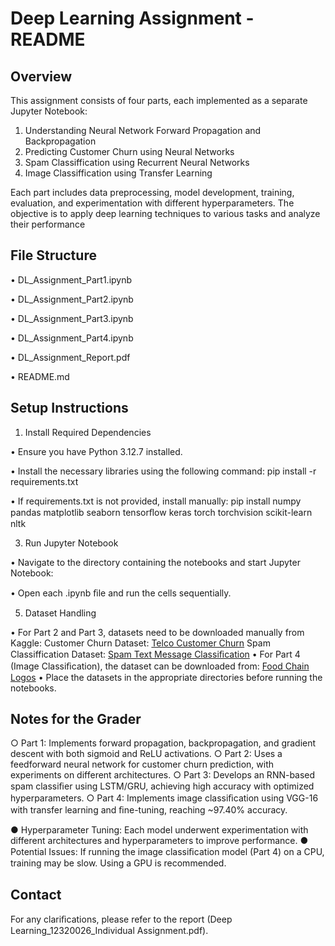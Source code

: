 # Deep Learning Assignment - README
## Overview
This assignment consists of four parts, each implemented as a separate Jupyter Notebook:
1.	Understanding	Neural	Network	Forward	Propagation	and Backpropagation
2.	Predicting Customer Churn using Neural Networks
3.	Spam Classiffication using Recurrent Neural Networks
4.	Image Classiffication using Transfer Learning

Each part includes data preprocessing, model development, training, evaluation, and experimentation with different hyperparameters. The objective is to apply deep learning techniques to various tasks and analyze their performance

## File Structure
•	DL_Assignment_Part1.ipynb

•	DL_Assignment_Part2.ipynb

•	DL_Assignment_Part3.ipynb

•	DL_Assignment_Part4.ipynb

•	DL_Assignment_Report.pdf 

•	README.md

## Setup Instructions
1.	Install Required Dependencies
   
• Ensure you have Python 3.12.7 installed.

• Install the necessary libraries using the following command:
  pip install -r requirements.txt
  
• If requirements.txt is not provided, install manually:
  pip install numpy pandas matplotlib seaborn tensorﬂow keras torch torchvision scikit-learn nltk

3.  Run Jupyter Notebook
   
• Navigate to the directory containing the notebooks and start Jupyter Notebook:


• Open each .ipynb ﬁle and run the cells sequentially.

5.	Dataset Handling

•	For Part 2 and Part 3, datasets need to be downloaded manually from Kaggle:
  Customer Churn Dataset: [Telco Customer Churn](https://www.kaggle.com/datasets/blastchar/telco-customer-churn)
  Spam	Classiffication	Dataset:	[Spam	Text	Message Classiﬁcation](https://www.kaggle.com/datasets/team-ai/spam-text-message-classification)
•	For Part 4 (Image Classiﬁcation), the dataset can be downloaded from:
  [Food Chain Logos](https://www.kaggle.com/datasets/kmkarakaya/logos-bk-kfc-mcdonald-starbucks-subway-none)
• Place the datasets in the appropriate directories before running the notebooks.


## Notes for the Grader

○	Part 1: Implements forward propagation, backpropagation, and gradient descent with both sigmoid and ReLU activations.
○	Part 2: Uses a feedforward neural network for customer churn prediction, with experiments on different architectures.
○	Part 3: Develops an RNN-based spam classiﬁer using LSTM/GRU, achieving high accuracy with optimized hyperparameters.
○	Part 4: Implements image classiﬁcation using VGG-16 with transfer learning and ﬁne-tuning, reaching ~97.40% accuracy.

●	Hyperparameter Tuning: Each model underwent experimentation with different architectures and hyperparameters to improve performance.
●	Potential Issues: If running the image classiﬁcation model (Part 4) on a CPU, training may be slow. Using a GPU is recommended.

## Contact
For any clariﬁcations, please refer to the report (Deep Learning_12320026_Individual Assignment.pdf).

